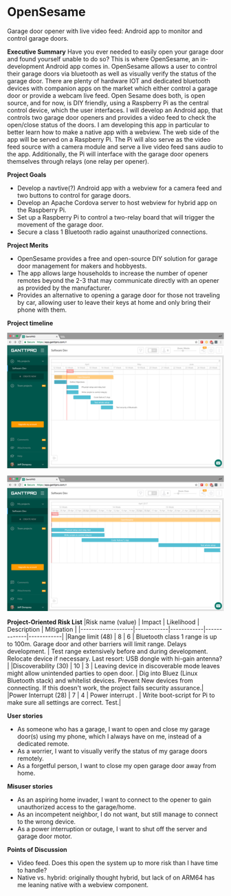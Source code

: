 # OpenSesame
Garage door opener with live video feed: Android app to monitor and control garage doors.


**Executive Summary**
Have you ever needed to easily open your garage door and found yourself unable to do so? This is where OpenSesame, an in-development Android app comes in. OpenSesame allows a user to control their garage doors via bluetooth as well as visually verify the status of the garage door. There are plenty of hardware IOT and dedicated bluetooth devices with companion apps on the market which either control a garage door or provide a webcam live feed. Open Sesame does both, is open source, and for now, is DIY friendly, using a Raspberry Pi as the central control device, which the user interfaces. I will develop an Android app, that controls two garage door openers and provides a video feed to check the open/close status of the doors. I am developing this app in particular to better learn how to make a native app with a webview. The web side of the app will be served on a Raspberry Pi. The Pi will also serve as the video feed source with a camera module and serve a live video feed sans audio to the app. Additionally, the Pi will interface with the garage door openers themselves through relays (one relay per opener).

**Project Goals**
* Develop a navtive(?) Android app with a webview for a camera feed and two buttons to control for garage doors. 
* Develop an Apache Cordova server to host webview for hybrid app on the Raspberry Pi.
* Set up a Raspberry Pi to control a two-relay board that will trigger the movement of the garage door.
* Secure a class 1 Bluetooth radio against unauthorized connections.

**Project Merits**
* OpenSesame provides a free and open-source DIY solution for garage door management for makers and hobbyests.
* The app allows large households to increase the number of opener remotes beyond the 2-3 that may communicate directly with an opener as provided by the manufacturer.
* Provides an alternative to opening a garage door for those not traveling by car, allowing user to leave their keys at home and only bring their phone with them.

**Project timeline**

![Week View](https://raw.githubusercontent.com/jeffreysdempsey/OpenSesame/4142619478447a57d09b6def96f41a14c8db78ae/Screen%20Shot%202017-04-03%20at%2010.35.03%20PM.png "Gantt chart week view")

![Day View](https://raw.githubusercontent.com/jeffreysdempsey/OpenSesame/4142619478447a57d09b6def96f41a14c8db78ae/Screen%20Shot%202017-04-03%20at%2010.35.30%20PM.png "Gantt chart day view")


**Project-Oriented Risk List**
|Risk name (value)  | Impact     | Likelihood | Description | Mitigation |
|-------------------|------------|------------|-------------|------------|
|Range limit (48) | 8 | 6 | Bluetooth class 1 range is up to 100m. Garage door and other barriers will limit range. Delays development. | Test range extensively before and during development. Relocate device if necessary. Last resort: USB dongle with hi-gain antenna?|
|Discoverability (30) | 10 | 3 | Leaving device in discoverable mode leaves might allow unintended parties to open door. | Dig into Bluez (Linux Bluetooth stack) and whitelist devices. Prevent New devices from connecting. If this doesn't work, the project fails security assurance.|
|Power Interrupt (28) | 7 | 4 | Power interrupt . | Write boot-script for Pi to make sure all settings are correct. Test.|


**User stories**
  * As someone who has a garage, I want to open and close my garage door(s) using my phone, which I always have on me, instead of a dedicated remote.
  * As a worrier, I want to visually verify the status of my garage doors remotely.
  * As a forgetful person, I want to close my open garage door away from home.

**Misuser stories**
  * As an aspiring home invader, I want to connect to the opener to gain unauthorized access to the garage/home.
  * As an incompetent neighbor, I do not want, but still manage to connect to the wrong device.
  * As a power interruption or outage, I want to shut off the server and garage door motor.


**Points of Discussion**
* Video feed. Does this open the system up to more risk than I have time to handle?
* Native vs. hybrid: originally thought hybrid, but lack of on ARM64 has me leaning native with a webview component.

